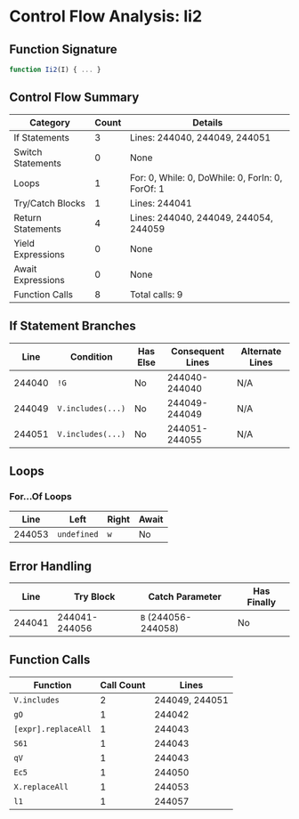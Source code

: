 # Control Flow Analysis: Ii2

## Function Signature

```javascript
function Ii2(I) { ... }
```

## Control Flow Summary

| Category | Count | Details |
|----------|-------|--------|
| If Statements | 3 | Lines: 244040, 244049, 244051 |
| Switch Statements | 0 | None |
| Loops | 1 | For: 0, While: 0, DoWhile: 0, ForIn: 0, ForOf: 1 |
| Try/Catch Blocks | 1 | Lines: 244041 |
| Return Statements | 4 | Lines: 244040, 244049, 244054, 244059 |
| Yield Expressions | 0 | None |
| Await Expressions | 0 | None |
| Function Calls | 8 | Total calls: 9 |

## If Statement Branches

| Line | Condition | Has Else | Consequent Lines | Alternate Lines |
|------|-----------|----------|-----------------|----------------|
| 244040 | `!G` | No | 244040-244040 | N/A |
| 244049 | `V.includes(...)` | No | 244049-244049 | N/A |
| 244051 | `V.includes(...)` | No | 244051-244055 | N/A |

## Loops

### For...Of Loops

| Line | Left | Right | Await |
|------|------|-------|-------|
| 244053 | `undefined` | `w` | No |

## Error Handling

| Line | Try Block | Catch Parameter | Has Finally |
|------|----------|-----------------|-------------|
| 244041 | 244041-244056 | `B` (244056-244058) | No |

## Function Calls

| Function | Call Count | Lines |
|----------|------------|-------|
| `V.includes` | 2 | 244049, 244051 |
| `gO` | 1 | 244042 |
| `[expr].replaceAll` | 1 | 244043 |
| `S61` | 1 | 244043 |
| `qV` | 1 | 244043 |
| `Ec5` | 1 | 244050 |
| `X.replaceAll` | 1 | 244053 |
| `l1` | 1 | 244057 |

